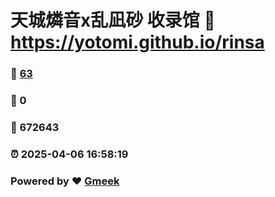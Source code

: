 # 天城燐音x乱凪砂 收录馆 :link: https://yotomi.github.io/rinsa 
### :page_facing_up: [63](https://yotomi.github.io/rinsa/tag.html) 
### :speech_balloon: 0 
### :hibiscus: 672643 
### :alarm_clock: 2025-04-06 16:58:19 
### Powered by :heart: [Gmeek](https://github.com/Meekdai/Gmeek)
